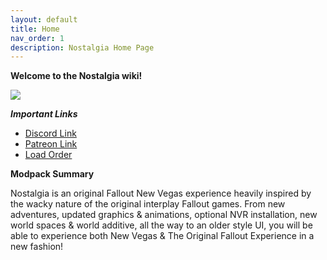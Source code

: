 ```yaml
---
layout: default
title: Home
nav_order: 1
description: Nostalgia Home Page
---
```



**Welcome to the Nostalgia wiki!**

![](https://i.gyazo.com/e24ca80f4f0563d58bcd9cea03f2ec7d.jpg)

_**Important Links**_
* [Discord Link](https://discord.gg/Mu3RQbzxyz)
* [Patreon Link](https://patreon.com/user?u=65852394&utm_medium=clipboard_copy&utm_source=copyLink&utm_campaign=creatorshare_creator&utm_content=join_link)
* [Load Order](https://loadorderlibrary.com/lists/nostalgia-3)

**Modpack Summary**

Nostalgia is an original Fallout New Vegas  experience heavily inspired by the wacky nature of the original interplay Fallout games. From new adventures, updated graphics & animations, optional NVR installation, new world spaces & world additive, all the way to an older style UI, you will be able to experience both New Vegas & The Original Fallout Experience in a new fashion!
